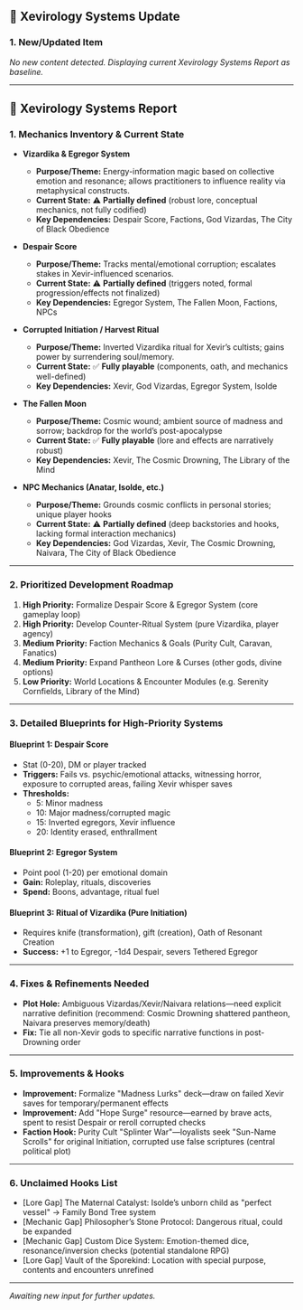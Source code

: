 ## 📜 Xevirology Systems Update

### 1. New/Updated Item
_No new content detected. Displaying current Xevirology Systems Report as baseline._

---

## 📜 Xevirology Systems Report

### 1. Mechanics Inventory & Current State

* **Vizardika & Egregor System**
    - **Purpose/Theme:** Energy-information magic based on collective emotion and resonance; allows practitioners to influence reality via metaphysical constructs.
    - **Current State:** ⚠️ **Partially defined** (robust lore, conceptual mechanics, not fully codified)
    - **Key Dependencies:** Despair Score, Factions, God Vizardas, The City of Black Obedience

* **Despair Score**
    - **Purpose/Theme:** Tracks mental/emotional corruption; escalates stakes in Xevir-influenced scenarios.
    - **Current State:** ⚠️ **Partially defined** (triggers noted, formal progression/effects not finalized)
    - **Key Dependencies:** Egregor System, The Fallen Moon, Factions, NPCs

* **Corrupted Initiation / Harvest Ritual**
    - **Purpose/Theme:** Inverted Vizardika ritual for Xevir’s cultists; gains power by surrendering soul/memory.
    - **Current State:** ✅ **Fully playable** (components, oath, and mechanics well-defined)
    - **Key Dependencies:** Xevir, God Vizardas, Egregor System, Isolde

* **The Fallen Moon**
    - **Purpose/Theme:** Cosmic wound; ambient source of madness and sorrow; backdrop for the world’s post-apocalypse
    - **Current State:** ✅ **Fully playable** (lore and effects are narratively robust)
    - **Key Dependencies:** Xevir, The Cosmic Drowning, The Library of the Mind

* **NPC Mechanics (Anatar, Isolde, etc.)**
    - **Purpose/Theme:** Grounds cosmic conflicts in personal stories; unique player hooks
    - **Current State:** ⚠️ **Partially defined** (deep backstories and hooks, lacking formal interaction mechanics)
    - **Key Dependencies:** God Vizardas, Xevir, The Cosmic Drowning, Naivara, The City of Black Obedience

---

### 2. Prioritized Development Roadmap

1. **High Priority:** Formalize Despair Score & Egregor System (core gameplay loop)
2. **High Priority:** Develop Counter-Ritual System (pure Vizardika, player agency)
3. **Medium Priority:** Faction Mechanics & Goals (Purity Cult, Caravan, Fanatics)
4. **Medium Priority:** Expand Pantheon Lore & Curses (other gods, divine options)
5. **Low Priority:** World Locations & Encounter Modules (e.g. Serenity Cornfields, Library of the Mind)

---

### 3. Detailed Blueprints for High-Priority Systems

#### Blueprint 1: Despair Score
- Stat (0-20), DM or player tracked
- **Triggers:** Fails vs. psychic/emotional attacks, witnessing horror, exposure to corrupted areas, failing Xevir whisper saves
- **Thresholds:** 
    - 5: Minor madness
    - 10: Major madness/corrupted magic
    - 15: Inverted egregors, Xevir influence
    - 20: Identity erased, enthrallment

#### Blueprint 2: Egregor System
- Point pool (1-20) per emotional domain
- **Gain:** Roleplay, rituals, discoveries
- **Spend:** Boons, advantage, ritual fuel

#### Blueprint 3: Ritual of Vizardika (Pure Initiation)
- Requires knife (transformation), gift (creation), Oath of Resonant Creation
- **Success:** +1 to Egregor, -1d4 Despair, severs Tethered Egregor

---

### 4. Fixes & Refinements Needed

- **Plot Hole:** Ambiguous Vizardas/Xevir/Naivara relations—need explicit narrative definition (recommend: Cosmic Drowning shattered pantheon, Naivara preserves memory/death)
- **Fix:** Tie all non-Xevir gods to specific narrative functions in post-Drowning order

---

### 5. Improvements & Hooks

- **Improvement:** Formalize "Madness Lurks" deck—draw on failed Xevir saves for temporary/permanent effects
- **Improvement:** Add "Hope Surge" resource—earned by brave acts, spent to resist Despair or reroll corrupted checks
- **Faction Hook:** Purity Cult "Splinter War"—loyalists seek "Sun-Name Scrolls" for original Initiation, corrupted use false scriptures (central political plot)

---

### 6. Unclaimed Hooks List

- [Lore Gap] The Maternal Catalyst: Isolde’s unborn child as "perfect vessel" -> Family Bond Tree system
- [Mechanic Gap] Philosopher’s Stone Protocol: Dangerous ritual, could be expanded
- [Mechanic Gap] Custom Dice System: Emotion-themed dice, resonance/inversion checks (potential standalone RPG)
- [Lore Gap] Vault of the Sporekind: Location with special purpose, contents and encounters unrefined

---

*Awaiting new input for further updates.*